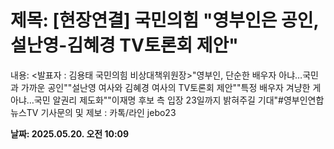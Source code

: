 # **제목: [현장연결] 국민의힘 "영부인은 공인, 설난영-김혜경 TV토론회 제안"**

  내용: <발표자 : 김용태 국민의힘 비상대책위원장>"영부인, 단순한 배우자 아냐…국민과 가까운 공인""설난영 여사와 김혜경 여사의 TV토론회 제안""특정 배우자 겨냥한 게 아냐…국민 알권리 제도화""이재명 후보 측 입장 23일까지 밝혀주길 기대"#영부인연합뉴스TV 기사문의 및 제보 : 카톡/라인 jebo23

  **날짜: 2025.05.20. 오전 10:09**